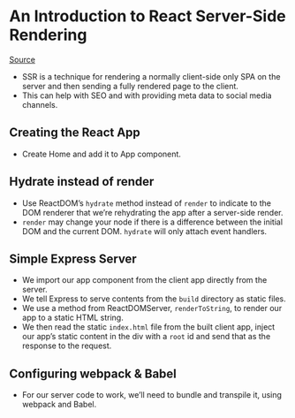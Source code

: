 # An Introduction to React Server-Side Rendering

[Source](https://alligator.io/react/server-side-rendering/)

* SSR is a technique for rendering a normally client-side only SPA on the server and then sending a fully rendered page to the client.
* This can help with SEO and with providing meta data to social media channels.

## Creating the React App
* Create Home and add it to App component.

## Hydrate instead of render
* Use ReactDOM’s `hydrate` method instead of `render` to indicate to the DOM renderer that we’re rehydrating the app after a server-side render.
* `render` may change your node if there is a difference between the initial DOM and the current DOM. `hydrate` will only attach event handlers.

## Simple Express Server
* We import our app component from the client app directly from the server.
* We tell Express to serve contents from the `build` directory as static files.
* We use a method from ReactDOMServer, `renderToString`, to render our app to a static HTML string.
* We then read the static `index.html` file from the built client app, inject our app’s static content in the div with a `root` id and send that as the response to the request.

## Configuring webpack & Babel
* For our server code to work, we’ll need to bundle and transpile it, using webpack and Babel.
